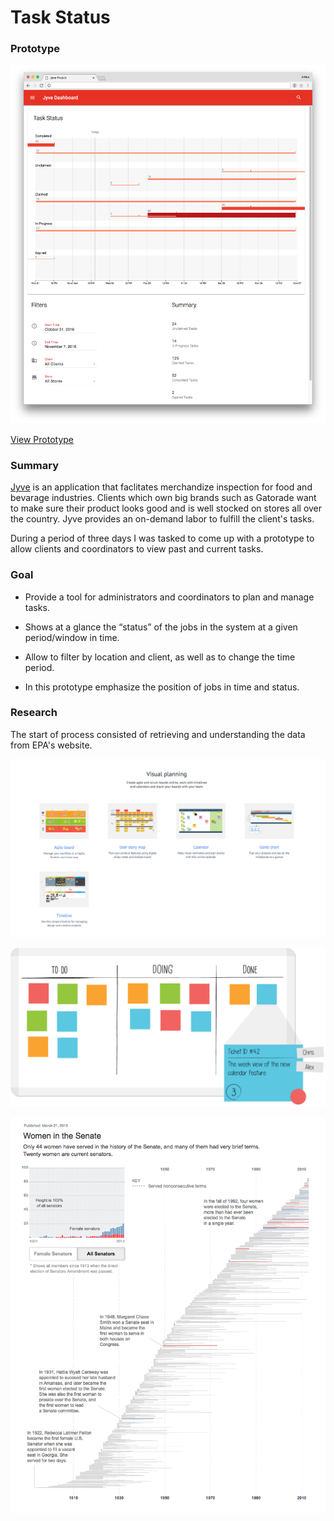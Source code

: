 # Task Status

### Prototype

[![jyve](https://github.com/ArthurYidi/Job-Status-Visualization/blob/master/docs/jyve.png?raw=true)](http://arthuryidi.s3-website-us-west-1.amazonaws.com/jyve/)

[View Prototype](http://arthuryidi.s3-website-us-west-1.amazonaws.com/jyve/)

### Summary

[Jyve](http://www.jyve.com/) is an application that faclitates merchandize inspection for food and bevarage industries. Clients which own big brands such as Gatorade want to make sure their product looks good and is well stocked on stores all over the country. Jyve provides an on-demand labor to fulfill the client's tasks.

During a period of three days I was tasked to come up with a prototype to allow clients and coordinators to view past and current tasks.

### Goal

- Provide a tool for administrators and coordinators to plan and manage tasks.

- Shows at a glance the “status” of the jobs in the system at a given period/window in time.

- Allow to filter by location and client, as well as to change the time period.

- In this prototype emphasize the position of jobs in time and status.

### Research

The start of process consisted of retrieving and understanding the data from EPA's website. 

![inspiration](https://github.com/ArthurYidi/Job-Status-Visualization/blob/master/docs/inspiration2.png?raw=true)

![inspiration](https://github.com/ArthurYidi/Job-Status-Visualization/blob/master/docs/inspiration1.jpg?raw=true)

![inspiration](https://github.com/ArthurYidi/Job-Status-Visualization/blob/1693a519171103c1683d68f2794c979d050d0135/docs/inspiration3.png?raw=true)
